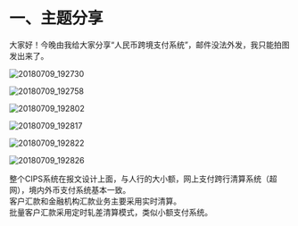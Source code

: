 # 一、主题分享
大家好！今晚由我给大家分享“人民币跨境支付系统”，邮件没法外发，我只能拍图发出来了。

![20180709_192730](http://static.cocolian.cn/img/20180709_192730.png)  

![20180709_192758](http://static.cocolian.cn/img/20180709_192758.png)  

![20180709_192802](http://static.cocolian.cn/img/20180709_192802.png)  

![20180709_192817](http://static.cocolian.cn/img/20180709_192817.png)  

![20180709_192822](http://static.cocolian.cn/img/20180709_192822.png)  

![20180709_192826](http://static.cocolian.cn/img/20180709_192826.png)  

整个CIPS系统在报文设计上面，与人行的大小额，网上支付跨行清算系统（超网），境内外币支付系统基本一致。  
客户汇款和金融机构汇款业务主要采用实时清算。  
批量客户汇款采用定时轧差清算模式，类似小额支付系统。
